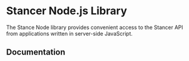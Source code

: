 # Stancer Node.js Library

The Stance Node library provides convenient access to the Stancer API from applications written in server-side JavaScript.

## Documentation

